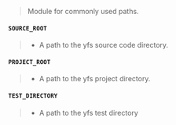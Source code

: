 > Module for commonly used paths.

<a name="paths.SOURCE_ROOT"></a>
#### `SOURCE_ROOT`

> * A path to the yfs source code directory.

<a name="paths.PROJECT_ROOT"></a>
#### `PROJECT_ROOT`

> * A path to the yfs project directory.

<a name="paths.TEST_DIRECTORY"></a>
#### `TEST_DIRECTORY`

> * A path to the yfs test directory

